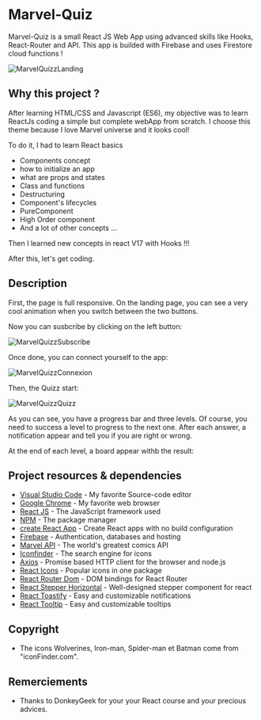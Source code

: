 # Marvel-Quiz

Marvel-Quiz is a small React JS Web App using advanced skills like Hooks, React-Router and API. This app is builded with Firebase and uses Firestore cloud functions !

![MarvelQuizzLanding](https://user-images.githubusercontent.com/60263116/161545532-4709936d-111d-48cd-b0ad-84406c5af08a.png)

## Why this project ?

After learning HTML/CSS and Javascript (ES6), 
my objective was to learn ReactJs coding a simple but complete webApp from scratch.
I choose this theme because I love Marvel universe and it looks cool!

To do it, I had to learn React basics
* Components concept
* how to initialize an app
* what are props and states
* Class and functions
* Destructuring
* Component's lifecycles
* PureComponent
* High Order component
* And a lot of other concepts ...

Then I learned new concepts in react V17 with Hooks !!!

After this, let's get coding.

## Description

First, the page is full responsive. On the landing page, you can see a very cool animation when you switch between the two buttons.

Now you can susbcribe by clicking on the left button:

![MarvelQuizzSubscribe](https://user-images.githubusercontent.com/60263116/161547840-7f56ed58-ee34-47d9-bfba-b028cf25de85.png)

Once done, you can connect yourself to the app:

![MarvelQuizzConnexion](https://user-images.githubusercontent.com/60263116/161548244-23a18735-b9bd-4e41-96d8-7a2284f8ee01.png)

Then, the Quizz start:

![MarvelQuizzQuizz](https://user-images.githubusercontent.com/60263116/161549429-e9a53c74-0555-4ebe-b159-7d696e90cd15.png)

As you can see, you have a progress bar and three levels. Of course, you need to success a level to progress to the next one.
After each answer, a notification appear and tell you if you are right or wrong.

At the end of each level, a board appear withb the result:



## Project resources & dependencies

* [Visual Studio Code](https://code.visualstudio.com/) - My favorite Source-code editor
* [Google Chrome](https://www.google.com/chrome/) - My favorite web browser
* [React JS](https://fr.reactjs.org/docs/getting-started.html) - The JavaScript framework used
* [NPM](https://www.npmjs.com/) - The package manager
* [create React App](https://github.com/facebook/create-react-app) - Create React apps with no build configuration
* [Firebase](https://firebase.google.com/docs) - Authentication, databases and hosting
* [Marvel API](https://developer.marvel.com/) - The world's greatest comics API
* [Iconfinder](https://www.iconfinder.com/) - The search engine for icons
* [Axios](https://www.npmjs.com/package/axios) - Promise based HTTP client for the browser and node.js
* [React Icons](https://www.npmjs.com/package/react-icons) - Popular icons in one package
* [React Router Dom](https://www.npmjs.com/package/react-router-dom) - DOM bindings for React Router
* [React Stepper Horizontal](https://www.npmjs.com/package/stepper-horizontal) - Well-designed stepper component for react
* [React Toastify](https://www.npmjs.com/package/stepper-horizontal) - Easy and customizable notifications
* [React Tooltip](https://www.npmjs.com/package/react-tooltip) - Easy and customizable tooltips

## Copyright

* The icons Wolverines, Iron-man, Spider-man et Batman come from "iconFinder.com".

## Remerciements

* Thanks to DonkeyGeek for your your React course and your precious advices.

